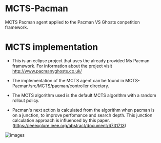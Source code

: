 # MCTS-Pacman
MCTS Pacman agent applied to the Pacman VS Ghosts conpetition framework.

# MCTS implementation
- This is an eclipse project that uses the already provided Ms Pacman framework. For information about the project 
  visit http://www.pacmanvghosts.co.uk/
  
- The implementation of the MCTS agent can be found in MCTS-Pacman/src/MCTS/pacman/controller directory.

- The MCTS algorithm used is the default MCTS algorithm with a random rollout policy.

- Pacman's next action is calculated from the algorithm when pacman is on a junction, to improve perfomance and search depth.
  This junction calculation approach is influenced by this paper. (https://ieeexplore.ieee.org/abstract/document/6731713)

![images](https://user-images.githubusercontent.com/15057375/55167564-ea947000-5179-11e9-8653-7c4c19f9cb1e.png)
